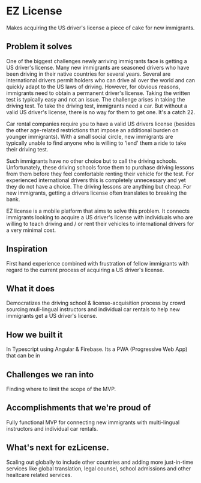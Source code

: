 # EZ License
Makes acquiring the US driver's license a piece of cake for new immigrants.

## Problem it solves


One of the biggest challenges newly arriving immigrants face is getting a US driver's license. Many new immigrants are seasoned drivers who have been driving in their native countries for several years. Several are international drivers permit holders who can drive all over the world and can quickly adapt to the US laws of driving. However, for obvious reasons, immigrants need to obtain a permanent driver's license. Taking the written test is typically easy and not an issue. The challenge arises in taking the driving test. To take the driving test, immigrants need a car. But without a valid US driver's license, there is no way for them to get one. It's a catch 22.

Car rental companies require you to have a valid US drivers license (besides the other age-related restrictions that impose an additional burden on younger immigrants). With a small social circle, new immigrants are typically unable to find anyone who is willing to 'lend' them a ride to take their driving test.

Such immigrants have no other choice but to call the driving schools. Unfortunately, these driving schools force them to purchase driving lessons from them before they feel comfortable renting their vehicle for the test. For experienced international drivers this is completely unnecessary and yet they do not have a choice. The driving lessons are anything but cheap. For new immigrants, getting a drivers license often translates to breaking the bank.

EZ license is a mobile platform that aims to solve this problem. It connects immigrants looking to acquire a US driver's license with individuals who are willing to teach driving and / or rent their vehicles to international drivers for a very minimal cost.


## Inspiration
First hand experience combined with frustration of fellow immigrants with regard to the current process of acquiring a US driver's license.

## What it does
Democratizes the driving school & license-acquisition process by crowd sourcing muli-lingual instructors and individual car rentals to help new immigrants get a US driver's license.

## How we built it
In Typescript using Angular & Firebase.
Its a PWA (Progressive Web App) that can be in

## Challenges we ran into
Finding where to limit the scope of the MVP.

## Accomplishments that we're proud of
Fully functional MVP for connecting new immigrants with multi-lingual instructors and individual car rentals.


## What's next for ezLicense.
Scaling out globally to include other countries and adding more just-in-time services like global translation, legal counsel, school admissions and other healtcare related services.




